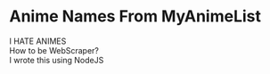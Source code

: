 # Anime Names From MyAnimeList
I HATE ANIMES </br>
How to be WebScraper? </br>
I wrote this using NodeJS
